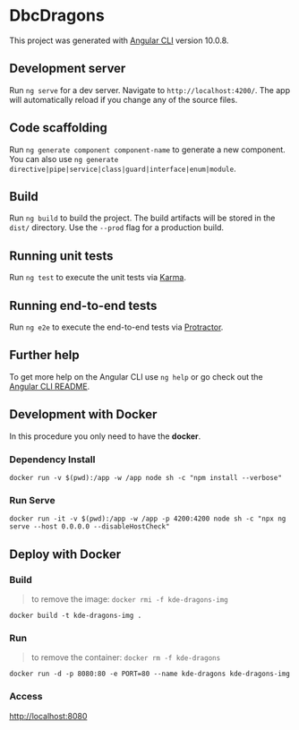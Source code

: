 # DbcDragons

This project was generated with [Angular CLI](https://github.com/angular/angular-cli) version 10.0.8.

## Development server

Run `ng serve` for a dev server. Navigate to `http://localhost:4200/`. The app will automatically reload if you change any of the source files.

## Code scaffolding

Run `ng generate component component-name` to generate a new component. You can also use `ng generate directive|pipe|service|class|guard|interface|enum|module`.

## Build

Run `ng build` to build the project. The build artifacts will be stored in the `dist/` directory. Use the `--prod` flag for a production build.

## Running unit tests

Run `ng test` to execute the unit tests via [Karma](https://karma-runner.github.io).

## Running end-to-end tests

Run `ng e2e` to execute the end-to-end tests via [Protractor](http://www.protractortest.org/).

## Further help

To get more help on the Angular CLI use `ng help` or go check out the [Angular CLI README](https://github.com/angular/angular-cli/blob/master/README.md).

## Development with Docker

In this procedure you only need to have the **docker**.

### Dependency Install 

```
docker run -v $(pwd):/app -w /app node sh -c "npm install --verbose"
```

### Run Serve 

```
docker run -it -v $(pwd):/app -w /app -p 4200:4200 node sh -c "npx ng serve --host 0.0.0.0 --disableHostCheck"
```

## Deploy with Docker

### Build

> to remove the image: `docker rmi -f kde-dragons-img`

```
docker build -t kde-dragons-img .
```

### Run

> to remove the container: `docker rm -f kde-dragons`

```
docker run -d -p 8080:80 -e PORT=80 --name kde-dragons kde-dragons-img
```

### Access

[http://localhost:8080](http://localhost:8080)

